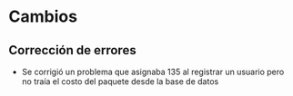 <h1>Cambios</h1>

<h2>Corrección de errores</h2>
<ul>
    <li>Se corrigió un problema que asignaba 135 al registrar un usuario pero no traía el costo del paquete desde la base de datos</li>
</ul>